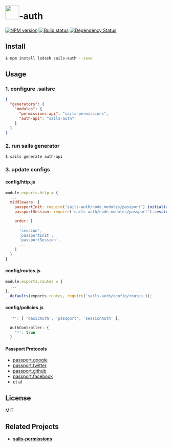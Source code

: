 # <img src="http://cdn.tjw.io/images/sails-logo.png" height='43px' />-auth

[![NPM version][npm-image]][npm-url]
[![Build status][travis-image]][travis-url]
[![Dependency Status][daviddm-image]][daviddm-url]

## Install
```sh
$ npm install lodash sails-auth --save
```

## Usage

### 1. configure .sailsrc

```json
{
  "generators": {
    "modules": {
      "permissions-api": "sails-permissions",
      "auth-api": "sails-auth"
    }
  }
}
```

### 2. run sails generator
```sh
$ sails generate auth-api
```

### 3. update configs

#### config/http.js
```js
module.exports.http = {
  ...
  middleware: {
    passportInit: require('sails-auth/node_modules/passport').initialize(),
    passportSession: require('sails-auth/node_modules/passport').session(),

    order: [
      ...
      'session',
      'passportInit',
      'passportSession',
      ...
    ]
  }
}
```

#### config/routes.js
```js
module.exports.routes = {
  ...
};
_.defaults(exports.routes, require('sails-auth/config/routes'));
```

#### config/policies.js
```js
  '*': [ 'basicAuth', 'passport', 'sessionAuth' ],

  AuthController: {
    '*': true
  }
```

#### Passport Protocols
- [passport.google](http://passportjs.org/guide/google/)
- [passport.twitter](http://passportjs.org/guide/twitter/)
- [passport.github](https://github.com/jaredhanson/passport-github)
- [passport.facebook](http://passportjs.org/guide/facebook/)
- et al

## License
MIT

## Related Projects
- [**sails-permissions**](https://github.com/tjwebb/sails-permissions)

[sails-logo]: http://cdn.tjw.io/images/sails-logo.png
[sails-url]: https://sailsjs.org
[npm-image]: https://img.shields.io/npm/v/sails-auth.svg?style=flat-square
[npm-url]: https://npmjs.org/package/sails-auth
[travis-image]: https://img.shields.io/travis/tjwebb/sails-auth.svg?style=flat-square
[travis-url]: https://travis-ci.org/tjwebb/sails-auth
[daviddm-image]: http://img.shields.io/david/tjwebb/sails-auth.svg?style=flat-square
[daviddm-url]: https://david-dm.org/tjwebb/sails-auth
